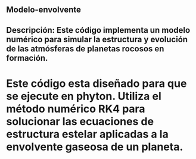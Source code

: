 ## Modelo-envolvente
## Descripción:  Este código implementa un modelo numérico para simular la estructura y evolución de las atmósferas de planetas rocosos en formación.
# Este código esta diseñado para que se ejecute en phyton. Utiliza el método numérico RK4 para solucionar las ecuaciones de estructura estelar aplicadas a la envolvente gaseosa de un planeta. 
